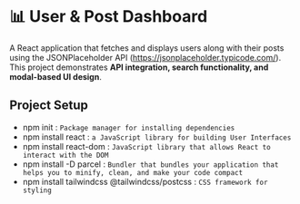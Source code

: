 # 📊 User & Post Dashboard

A React application that fetches and displays users along with their posts using the JSONPlaceholder API (https://jsonplaceholder.typicode.com/).  
This project demonstrates **API integration, search functionality, and modal-based UI design**.

## Project Setup
- npm init : `Package manager for installing dependencies`
- npm install react  : `a JavaScript library for building User Interfaces`
- npm install react-dom : `JavaScript library that allows React to interact with the DOM`
- npm install -D parcel : `Bundler that bundles your application that helps you to minify, clean, and make your code compact`
- npm install tailwindcss @tailwindcss/postcss : `CSS framework for styling`